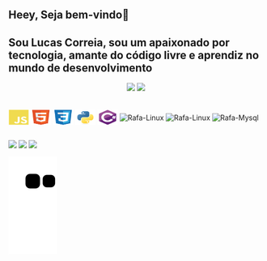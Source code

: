 ## Heey, Seja bem-vindo👋
##  Sou Lucas Correia, sou um apaixonado por tecnologia, amante do código livre e aprendiz no mundo de desenvolvimento

<div align="center">
   <img height="165 cm" src="https://github-readme-stats.vercel.app/api?username=lucasmcorreia7&show_icons=true&theme=title_color&include_all_commits=true&count_private=true"/>
  <img height="165 cm" src="https://github-readme-stats.vercel.app/api/top-langs/?username=lucasmcorreia7&layout=compact&langs_count=7&theme=dracula"/>
</div>

<div style="display: inline_block"><br>
  
   

<div style="display: inline_block"><br>
  <img align="center" alt="Rafa-Js" height="30" width="40" src="https://raw.githubusercontent.com/devicons/devicon/master/icons/javascript/javascript-plain.svg">
  <img align="center" alt="Rafa-HTML" height="30" width="40" src="https://raw.githubusercontent.com/devicons/devicon/master/icons/html5/html5-original.svg">
  <img align="center" alt="Rafa-CSS" height="30" width="40" src="https://raw.githubusercontent.com/devicons/devicon/master/icons/css3/css3-original.svg">
  <img align="center" alt="Rafa-Python" height="30" width="40" src="https://raw.githubusercontent.com/devicons/devicon/master/icons/python/python-original.svg">
  <img align="center" alt="Rafa-Csharp" height="30" width="40" src="https://raw.githubusercontent.com/devicons/devicon/master/icons/csharp/csharp-original.svg">
  <img align="center" alt="Rafa-Linux"  height="30" width"40" <img src="https://cdn.jsdelivr.net/gh/devicons/devicon/icons/linux/linux-original.svg" />
  <img align="center" alt="Rafa-Linux"  height="30" width"40"
  <img align="center" alt="Rafa-Java"   height="30" width"40" <img src="https://cdn.jsdelivr.net/gh/devicons/devicon/icons/java/java-original.svg" />
  <img align="center" alt="Rafa-Mysql"  height="30" width"40"  <img src="https://cdn.jsdelivr.net/gh/devicons/devicon/icons/mysql/mysql-original.svg" />

       
       
   
</div> 
  
  ##      
  
<div> 
  
  <a href="https://www.instagram.com/luck_x0_/" target="_blank"><img src="https://img.shields.io/badge/-Instagram-%23E4405F?style=for-the-badge&logo=instagram&logoColor=white" target="_blank"></a>
  <a href = "marcelinocorreia07@gmail.com"><img src="https://img.shields.io/badge/-Gmail-%23333?style=for-the-badge&logo=gmail&logoColor=white" target="_blank"></a>
  <a href="https://www.linkedin.com/in/lucas-correia-480082194/" target="_blank"><img src="https://img.shields.io/badge/-LinkedIn-%230077B5?style=for-the-badge&logo=linkedin&logoColor=white" target="_blank"></a> 
   </div>
   
   
  
   
   
   </div>
   
 ![Snake animation](https://github.com/rafaballerini/rafaballerini/blob/output/github-contribution-grid-snake.svg)
 
</div>
